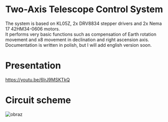 # Two-Axis Telescope Control System

The system is based on KL05Z, 2x DRV8834 stepper drivers and 2x Nema 17 42HM34-0606 motors. <br />
It performs very basic functions such as compensation of Earth rotation movement and x8 movement in declination and right ascension axis. <br />
Documentation is written in polish, but I will add english version soon.

# Presentation
https://youtu.be/6IrJ9MSKTkQ

# Circuit scheme
![obraz](https://user-images.githubusercontent.com/48327929/111927956-9398ab80-8ab2-11eb-8673-bc2fc4172555.png)

